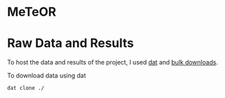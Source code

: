# MeTeOR

# Raw Data and Results

To host the data and results of the project, I used [dat](https://datproject.org/) and [bulk downloads](http://meteor.lichtargelab.org/download).

To download data using dat
```bash
dat clone ./
```
<!--stackedit_data:
eyJoaXN0b3J5IjpbOTc1MTEwNjc3XX0=
-->